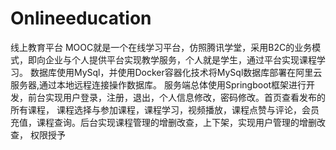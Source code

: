 # Onlineeducation
线上教育平台
MOOC就是一个在线学习平台，仿照腾讯学堂，采用B2C的业务模式，即向企业与个人提供平台实现教学服务，个人就是学生，通过平台实现课程学习。
数据库使用MySql，并使用Docker容器化技术将MySql数据库部署在阿里云服务器,通过本地远程连接操作数据库。
服务端总体使用Springboot框架进行开发，前台实现用户登录，注册，退出，个人信息修改，密码修改。首页查看发布的所有课程，
课程选择与参加课程，课程学习，视频播放，课程点赞与评论，会员充值，课程查询。后台实现课程管理的增删改查，上下架，实现用户管理的增删改查，
权限授予
